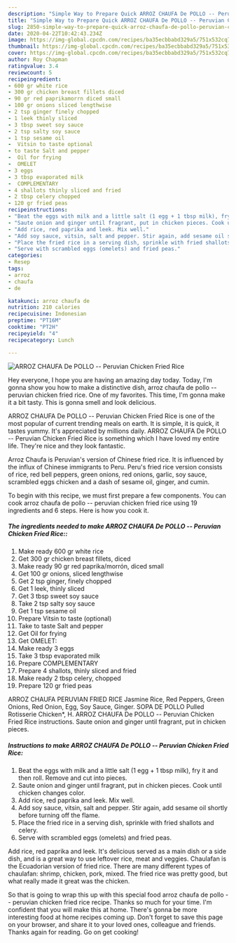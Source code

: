 ```yaml
---
description: "Simple Way to Prepare Quick ARROZ CHAUFA De POLLO -- Peruvian Chicken Fried Rice"
title: "Simple Way to Prepare Quick ARROZ CHAUFA De POLLO -- Peruvian Chicken Fried Rice"
slug: 2850-simple-way-to-prepare-quick-arroz-chaufa-de-pollo-peruvian-chicken-fried-rice
date: 2020-04-22T10:42:43.234Z
image: https://img-global.cpcdn.com/recipes/ba35ecbbabd329a5/751x532cq70/arroz-chaufa-de-pollo-peruvian-chicken-fried-rice-recipe-main-photo.jpg
thumbnail: https://img-global.cpcdn.com/recipes/ba35ecbbabd329a5/751x532cq70/arroz-chaufa-de-pollo-peruvian-chicken-fried-rice-recipe-main-photo.jpg
cover: https://img-global.cpcdn.com/recipes/ba35ecbbabd329a5/751x532cq70/arroz-chaufa-de-pollo-peruvian-chicken-fried-rice-recipe-main-photo.jpg
author: Roy Chapman
ratingvalue: 3.4
reviewcount: 5
recipeingredient:
- 600 gr white rice
- 300 gr chicken breast fillets diced
- 90 gr red paprikamorrn diced small
- 100 gr onions sliced lengthwise
- 2 tsp ginger finely chopped
- 1 leek thinly sliced
- 3 tbsp sweet soy sauce
- 2 tsp salty soy sauce
- 1 tsp sesame oil
-  Vitsin to taste optional
- to taste Salt and pepper
-  Oil for frying
-  OMELET
- 3 eggs
- 3 tbsp evaporated milk
-  COMPLEMENTARY
- 4 shallots thinly sliced and fried
- 2 tbsp celery chopped
- 120 gr fried peas
recipeinstructions:
- "Beat the eggs with milk and a little salt (1 egg + 1 tbsp milk), fry it and then roll. Remove and cut into pieces."
- "Saute onion and ginger until fragrant, put in chicken pieces. Cook until chicken changes color."
- "Add rice, red paprika and leek. Mix well."
- "Add soy sauce, vitsin, salt and pepper. Stir again, add sesame oil shortly before turning off the flame."
- "Place the fried rice in a serving dish, sprinkle with fried shallots and celery."
- "Serve with scrambled eggs (omelets) and fried peas."
categories:
- Resep
tags:
- arroz
- chaufa
- de

katakunci: arroz chaufa de
nutrition: 210 calories
recipecuisine: Indonesian
preptime: "PT16M"
cooktime: "PT2H"
recipeyield: "4"
recipecategory: Lunch

---
```



![ARROZ CHAUFA De POLLO -- Peruvian Chicken Fried Rice](https://img-global.cpcdn.com/recipes/ba35ecbbabd329a5/751x532cq70/arroz-chaufa-de-pollo-peruvian-chicken-fried-rice-recipe-main-photo.jpg)

Hey everyone, I hope you are having an amazing day today. Today, I'm gonna show you how to make a distinctive dish, arroz chaufa de pollo -- peruvian chicken fried rice. One of my favorites. This time, I'm gonna make it a bit tasty. This is gonna smell and look delicious.

ARROZ CHAUFA De POLLO -- Peruvian Chicken Fried Rice is one of the most popular of current trending meals on earth. It is simple, it is quick, it tastes yummy. It's appreciated by millions daily. ARROZ CHAUFA De POLLO -- Peruvian Chicken Fried Rice is something which I have loved my entire life. They're nice and they look fantastic.

Arroz Chaufa is Peruvian&#39;s version of Chinese fried rice. It is influenced by the influx of Chinese immigrants to Peru. Peru&#39;s fried rice version consists of rice, red bell peppers, green onions, red onions, garlic, soy sauce, scrambled eggs chicken and a dash of sesame oil, ginger, and cumin.


To begin with this recipe, we must first prepare a few components. You can cook arroz chaufa de pollo -- peruvian chicken fried rice using 19 ingredients and 6 steps. Here is how you cook it.

##### The ingredients needed to make ARROZ CHAUFA De POLLO -- Peruvian Chicken Fried Rice::

1. Make ready 600 gr white rice
1. Get 300 gr chicken breast fillets, diced
1. Make ready 90 gr red paprika/morrón, diced small
1. Get 100 gr onions, sliced lengthwise
1. Get 2 tsp ginger, finely chopped
1. Get 1 leek, thinly sliced
1. Get 3 tbsp sweet soy sauce
1. Take 2 tsp salty soy sauce
1. Get 1 tsp sesame oil
1. Prepare  Vitsin to taste (optional)
1. Take to taste Salt and pepper
1. Get  Oil for frying
1. Get  OMELET:
1. Make ready 3 eggs
1. Take 3 tbsp evaporated milk
1. Prepare  COMPLEMENTARY
1. Prepare 4 shallots, thinly sliced and fried
1. Make ready 2 tbsp celery, chopped
1. Prepare 120 gr fried peas


ARROZ CHAUFA PERUVIAN FRIED RICE Jasmine Rice, Red Peppers, Green Onions, Red Onion, Egg, Soy Sauce, Ginger. SOPA DE POLLO Pulled Rotisserie Chicken*, H. ARROZ CHAUFA De POLLO -- Peruvian Chicken Fried Rice instructions. Saute onion and ginger until fragrant, put in chicken pieces. 

##### Instructions to make ARROZ CHAUFA De POLLO -- Peruvian Chicken Fried Rice:

1. Beat the eggs with milk and a little salt (1 egg + 1 tbsp milk), fry it and then roll. Remove and cut into pieces.
1. Saute onion and ginger until fragrant, put in chicken pieces. Cook until chicken changes color.
1. Add rice, red paprika and leek. Mix well.
1. Add soy sauce, vitsin, salt and pepper. Stir again, add sesame oil shortly before turning off the flame.
1. Place the fried rice in a serving dish, sprinkle with fried shallots and celery.
1. Serve with scrambled eggs (omelets) and fried peas.


Add rice, red paprika and leek. It&#39;s delicious served as a main dish or a side dish, and is a great way to use leftover rice, meat and veggies. Chaulafan is the Ecuadorian version of fried rice. There are many different types of chaulafan: shrimp, chicken, pork, mixed. The fried rice was pretty good, but what really made it great was the chicken. 

So that is going to wrap this up with this special food arroz chaufa de pollo -- peruvian chicken fried rice recipe. Thanks so much for your time. I'm confident that you will make this at home. There's gonna be more interesting food at home recipes coming up. Don't forget to save this page on your browser, and share it to your loved ones, colleague and friends. Thanks again for reading. Go on get cooking!
